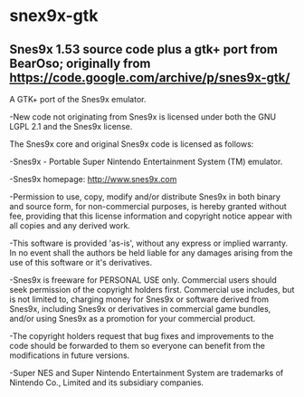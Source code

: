 # snex9x-gtk
Snes9x 1.53 source code plus a gtk+ port from BearOso; originally from https://code.google.com/archive/p/snes9x-gtk/
-----
A GTK+ port of the Snes9x emulator.

-New code not originating from Snes9x is licensed under both the GNU LGPL 2.1 and the Snes9x license.

The Snes9x core and original Snes9x code is licensed as follows:

-Snes9x - Portable Super Nintendo Entertainment System (TM) emulator.

-Snes9x homepage: http://www.snes9x.com

-Permission to use, copy, modify and/or distribute Snes9x in both binary and source form, for non-commercial purposes, is hereby granted without fee, providing that this license information and copyright notice appear with all copies and any derived work.

-This software is provided 'as-is', without any express or implied warranty. In no event shall the authors be held liable for any damages arising from the use of this software or it's derivatives.

-Snes9x is freeware for PERSONAL USE only. Commercial users should seek permission of the copyright holders first. Commercial use includes, but is not limited to, charging money for Snes9x or software derived from Snes9x, including Snes9x or derivatives in commercial game bundles, and/or using Snes9x as a promotion for your commercial product.

-The copyright holders request that bug fixes and improvements to the code should be forwarded to them so everyone can benefit from the modifications in future versions.

-Super NES and Super Nintendo Entertainment System are trademarks of Nintendo Co., Limited and its subsidiary companies.
